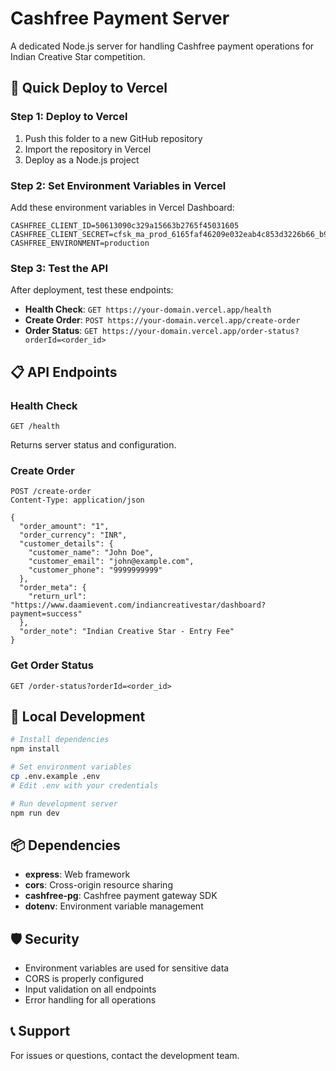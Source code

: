 # Cashfree Payment Server

A dedicated Node.js server for handling Cashfree payment operations for Indian Creative Star competition.

## 🚀 Quick Deploy to Vercel

### Step 1: Deploy to Vercel
1. Push this folder to a new GitHub repository
2. Import the repository in Vercel
3. Deploy as a Node.js project

### Step 2: Set Environment Variables in Vercel
Add these environment variables in Vercel Dashboard:

```
CASHFREE_CLIENT_ID=50613090c329a15663b2765f45031605
CASHFREE_CLIENT_SECRET=cfsk_ma_prod_6165faf46209e032eab4c853d3226b66_b90a4aa0
CASHFREE_ENVIRONMENT=production
```

### Step 3: Test the API
After deployment, test these endpoints:

- **Health Check**: `GET https://your-domain.vercel.app/health`
- **Create Order**: `POST https://your-domain.vercel.app/create-order`
- **Order Status**: `GET https://your-domain.vercel.app/order-status?orderId=<order_id>`

## 📋 API Endpoints

### Health Check
```
GET /health
```
Returns server status and configuration.

### Create Order
```
POST /create-order
Content-Type: application/json

{
  "order_amount": "1",
  "order_currency": "INR",
  "customer_details": {
    "customer_name": "John Doe",
    "customer_email": "john@example.com",
    "customer_phone": "9999999999"
  },
  "order_meta": {
    "return_url": "https://www.daamievent.com/indiancreativestar/dashboard?payment=success"
  },
  "order_note": "Indian Creative Star - Entry Fee"
}
```

### Get Order Status
```
GET /order-status?orderId=<order_id>
```

## 🔧 Local Development

```bash
# Install dependencies
npm install

# Set environment variables
cp .env.example .env
# Edit .env with your credentials

# Run development server
npm run dev
```

## 📦 Dependencies

- **express**: Web framework
- **cors**: Cross-origin resource sharing
- **cashfree-pg**: Cashfree payment gateway SDK
- **dotenv**: Environment variable management

## 🛡️ Security

- Environment variables are used for sensitive data
- CORS is properly configured
- Input validation on all endpoints
- Error handling for all operations

## 📞 Support

For issues or questions, contact the development team.
